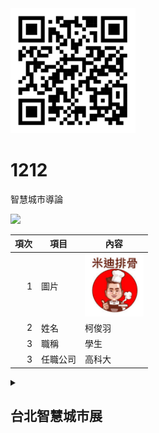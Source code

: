 <img src="QR.PNG" WIDTH="200" height="200">

# 1212
智慧城市導論

<img src="qr code" wid="100" Height="100"/>

| 項次 | 項目 | 內容 |
|----:|-----|-----|
|1 |圖片 |<img src="001.PNG" wid="100" Height="100"/>|
|2 |姓名 | 柯俊羽 |
|3 |職稱 | 學生 |
|3 |任職公司 |高科大 |


<details>
<summary>

## 台北智慧城市展

</summary>
(一)、 展出日期：2024年3月19日（二）至3月22日（五），共4天<br>
(二)、 展出地點：台北南港展覽館2館（台北市南港區經貿二路2號）<br>
(三)、 參展區域：<br>
  
|物聯網應用(5G AIoT)	| 智慧交通 | 智慧治理 | 智慧建築 |
|-------------------|---------|----------|---------|
|智慧安防 | 智慧醫療 | 智慧教育 |  智慧金融 |
|智慧能源 | 新創	   | AI+專區  |-----------|	

(四)、 參展解決方案<br>
物聯網應用<br>
|智慧交通：| 自動駕駛、智慧公車、智慧車隊、智慧航運、智慧停車、智慧載具、智慧運輸、智慧物流、智慧倉儲|
|---------|---------------------------------------------------------------------------------|
|智慧治理：| 智慧政府、智慧港務、智慧稅務、智慧警政|
|智慧建築：| 智慧物業、智慧社區、智慧門禁、智慧家庭、智慧園區、智慧辦公室、智慧溫室、智慧農漁業|
|智慧安防：| 智慧杆、智慧路燈、智慧水務、智慧水質監測、智慧觀光、智慧安防、智慧防救災、智慧感測|
|智慧醫療：| 健康促進、智慧穿戴、智慧照護、智慧醫院、遠距照護、遠距醫療、智慧防疫|
|智慧教育：| 智慧校園、智慧教室、遠距教學|
|智慧金融：| 智慧支付、智慧零售、無人商店|
|智慧能源：| 智慧能源、智慧創能、智慧節能、智慧儲能、智慧電網、智慧電表|
|AI+專區  ||
|其他     ||
</details>
